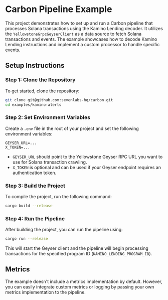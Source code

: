 # Carbon Pipeline Example

This project demonstrates how to set up and run a Carbon pipeline that processes Solana transactions using the Kamino Lending decoder. It utilizes the `YellowstoneGrpcGeyserClient` as a data source to fetch Solana transactions and events. The example showcases how to decode Kamino Lending instructions and implement a custom processor to handle specific events.

## Setup Instructions

### Step 1: Clone the Repository

To get started, clone the repository:

```sh
git clone git@github.com:sevenlabs-hq/carbon.git
cd examples/kamino-alerts
```

### Step 2: Set Environment Variables

Create a `.env` file in the root of your project and set the following environment variables:

```env
GEYSER_URL=...
X_TOKEN=...
```

- `GEYSER_URL` should point to the Yellowstone Geyser RPC URL you want to use for Solana transaction crawling.
- `X_TOKEN` is optional and can be used if your Geyser endpoint requires an authentication token.

### Step 3: Build the Project

To compile the project, run the following command:

```sh
cargo build --release
```

### Step 4: Run the Pipeline

After building the project, you can run the pipeline using:

```sh
cargo run --release
```

This will start the Geyser client and the pipeline will begin processing transactions for the specified program ID (`KAMINO_LENDING_PROGRAM_ID`).

## Metrics

The example doesn't include a metrics implementation by default. However, you can easily integrate custom metrics or logging by passing your own metrics implementation to the pipeline.
